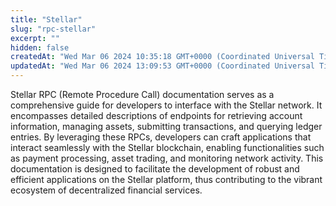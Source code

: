 ```yaml
---
title: "Stellar"
slug: "rpc-stellar"
excerpt: ""
hidden: false
createdAt: "Wed Mar 06 2024 10:35:18 GMT+0000 (Coordinated Universal Time)"
updatedAt: "Wed Mar 06 2024 13:09:53 GMT+0000 (Coordinated Universal Time)"
---
```


Stellar RPC (Remote Procedure Call) documentation serves as a comprehensive guide for developers to interface with the Stellar network. It encompasses detailed descriptions of endpoints for retrieving account information, managing assets, submitting transactions, and querying ledger entries. By leveraging these RPCs, developers can craft applications that interact seamlessly with the Stellar blockchain, enabling functionalities such as payment processing, asset trading, and monitoring network activity. This documentation is designed to facilitate the development of robust and efficient applications on the Stellar platform, thus contributing to the vibrant ecosystem of decentralized financial services.